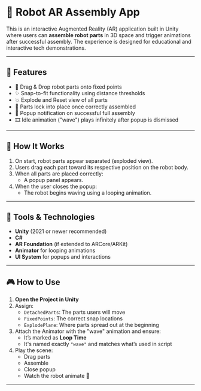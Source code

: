 # 🤖 Robot AR Assembly App

This is an interactive Augmented Reality (AR) application built in Unity where users can **assemble robot parts** in 3D space and trigger animations after successful assembly. The experience is designed for educational and interactive tech demonstrations.

---

## 📱 Features

- 🔧 Drag & Drop robot parts onto fixed points
- ✨ Snap-to-fit functionality using distance thresholds
- 💥 Explode and Reset view of all parts
- 🧠 Parts lock into place once correctly assembled
- 📌 Popup notification on successful full assembly
- 🎞️ Idle animation ("wave") plays infinitely after popup is dismissed

---

## 🚀 How It Works

1. On start, robot parts appear separated (exploded view).
2. Users drag each part toward its respective position on the robot body.
3. When all parts are placed correctly:
   - A popup panel appears.
4. When the user closes the popup:
   - The robot begins waving using a looping animation.

---

## 🧰 Tools & Technologies

- **Unity** (2021 or newer recommended)
- **C#**
- **AR Foundation** (if extended to ARCore/ARKit)
- **Animator** for looping animations
- **UI System** for popups and interactions

---

## 🎮 How to Use

1. **Open the Project in Unity**
2. Assign:
   - `DetachedParts`: The parts users will move
   - `FixedPoints`: The correct snap locations
   - `ExplodePlane`: Where parts spread out at the beginning
3. Attach the Animator with the "wave" animation and ensure:
   - It’s marked as **Loop Time**
   - It's named exactly `"wave"` and matches what’s used in script
4. Play the scene:
   - Drag parts
   - Assemble
   - Close popup
   - Watch the robot animate 🎉

---

